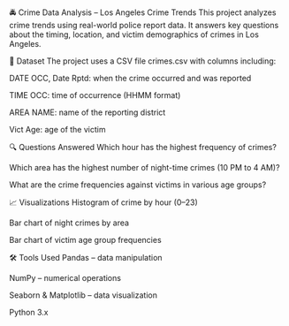 🚔 Crime Data Analysis – Los Angeles Crime Trends
  This project analyzes crime trends using real-world police report data. It answers key questions about the timing, location, and victim demographics of crimes in Los Angeles.

📄 Dataset
The project uses a CSV file crimes.csv with columns including:

  DATE OCC, Date Rptd: when the crime occurred and was reported

  TIME OCC: time of occurrence (HHMM format)

  AREA NAME: name of the reporting district

  Vict Age: age of the victim

🔍 Questions Answered
  Which hour has the highest frequency of crimes?

  Which area has the highest number of night-time crimes (10 PM to 4 AM)?

  What are the crime frequencies against victims in various age groups?

📈 Visualizations
  Histogram of crime by hour (0–23)

  Bar chart of night crimes by area

  Bar chart of victim age group frequencies

🛠️ Tools Used
  Pandas – data manipulation

  NumPy – numerical operations

  Seaborn & Matplotlib – data visualization

  Python 3.x
